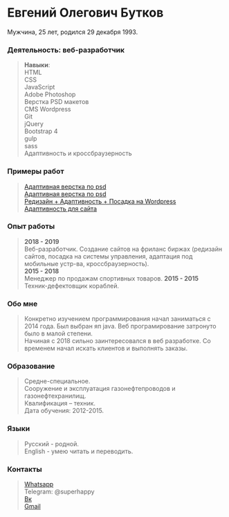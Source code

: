 # Евгений Олегович Бутков
Мужчина, 25 лет, родился 29 декабря 1993.  

### Деятельность: веб-разработчик
>**Навыки**:  
>HTML    
>CSS  
>JavaScript  
>Adobe Photoshop  
>Верстка PSD макетов  
>CMS Wordpress  
>Git  
>jQuery  
>Bootstrap 4  
>gulp   
>sass  
>Адаптивность и кроссбраузерность  

### Примеры работ
>[Адаптивная верстка по psd](https://webdiller.github.io/fruits/)  
>[Адаптивная верстка по psd](https://webdiller.github.io/mars/)  
>[Редизайн + Адаптивность + Посадка на Wordpress](http://shinomontage24.ru/)  
>[Адаптивность для сайта](https://xn----7sbaab1abucbubfrngff5byajq8guf.xn--80adxhks/)  

### Опыт работы
>**2018 - 2019**  
> Веб-разработчик. Создание сайтов на фриланс биржах (редизайн сайтов, посадка на системы управления, адаптация под мобильные устр-ва, кроссбраузерность).  
>**2015 - 2018**  
> Менеджер по продажам спортивных товаров.
>**2015 - 2015**  
> Техник-дефектовщик кораблей.

### Обо мне
> Конкретно изучением программирования начал заниматься с 2014 года. Был выбран яп java. Веб програмирование затронуто было в малой степени.  
> Начиная с 2018 сильно заинтересовался в веб разработке. Со временем начал искать клиентов и выполнять заказы.

### Образование 
>Средне-специальное.  
>Сооружение и эксплуатация газонефтепроводов и газонефтехранилищ.  
>Квалификация – техник.  
>Дата обучения: 2012-2015.  

### Языки 
>Русский - родной.  
>English - умею читать и переводить.

### Контакты 
>[Whatsapp](https://wa.me/79996159789)  
>Telegram: @superhappy  
>[Вк](https://vk.com/eugenefromrus)  
>[Gmail](mailto:eugenefromrus@gmail.com)